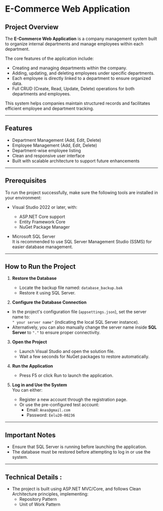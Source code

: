 # E-Commerce Web Application

## Project Overview

The **E-Commerce Web Application** is a company management system built to organize internal departments and manage employees within each department.

The core features of the application include:

- Creating and managing departments within the company.
- Adding, updating, and deleting employees under specific departments.
- Each employee is directly linked to a department to ensure organized data.
- Full CRUD (Create, Read, Update, Delete) operations for both departments and employees.

This system helps companies maintain structured records and facilitates efficient employee and department tracking.

---

## Features

- Department Management (Add, Edit, Delete)
- Employee Management (Add, Edit, Delete)
- Department-wise employee listing
- Clean and responsive user interface
- Built with scalable architecture to support future enhancements

---

## Prerequisites

To run the project successfully, make sure the following tools are installed in your environment:

- Visual Studio 2022 or later, with:
  - ASP.NET Core support  
  - Entity Framework Core  
  - NuGet Package Manager

- Microsoft SQL Server  
  It is recommended to use SQL Server Management Studio (SSMS) for easier database management.

---

## How to Run the Project

1. **Restore the Database**  
   - Locate the backup file named: `database_backup.bak`  
   - Restore it using SQL Server.

2. **Configure the Database Connection**

- In the project's configuration file (`appsettings.json`), set the server name to:  
  `" your server name"` (indicating the local SQL Server instance).  
- Alternatively, you can also manually change the server name inside **SQL Server** to `"."` to ensure proper connectivity.


3. **Open the Project**  
   - Launch Visual Studio and open the solution file.  
   - Wait a few seconds for NuGet packages to restore automatically.

4. **Run the Application**  
   - Press F5 or click Run to launch the application.

5. **Log in and Use the System**  
   You can either:
   - Register a new account through the registration page.  
   - Or use the pre-configured test account:
     - Email: `Anas@gmail.com`  
     - Password: `Eelu20-00236`

---

## Important Notes

- Ensure that SQL Server is running before launching the application.
- The database must be restored before attempting to log in or use the system.

---

## Technical Details :

- The project is built using ASP.NET MVC/Core, and follows Clean Architecture principles, implementing:
  - Repository Pattern
  - Unit of Work Pattern

